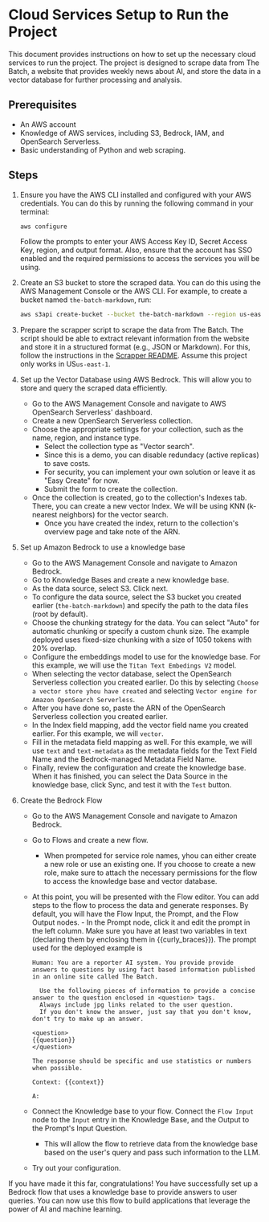 # Cloud Services Setup to Run the Project

This document provides instructions on how to set up the necessary cloud services to run the project. The project is designed to scrape data from The Batch, a website that provides weekly news about AI, and store the data in a vector database for further processing and analysis.

## Prerequisites

- An AWS account
- Knowledge of AWS services, including S3, Bedrock, IAM, and OpenSearch Serverless.
- Basic understanding of Python and web scraping.

## Steps

1. Ensure you have the AWS CLI installed and configured with your AWS credentials. You can do this by running the following command in your terminal:
   ```bash
   aws configure
   ```
   Follow the prompts to enter your AWS Access Key ID, Secret Access Key, region, and output format.
   Also, ensure that the account has SSO enabled and the required permissions to access the services you will be using.
2. Create an S3 bucket to store the scraped data. You can do this using the AWS Management Console or the AWS CLI. For example, to create a bucket named `the-batch-markdown`, run:

   ```bash
   aws s3api create-bucket --bucket the-batch-markdown --region us-east-1
   ```

3. Prepare the scrapper script to scrape the data from The Batch. The script should be able to extract relevant information from the website and store it in a structured format (e.g., JSON or Markdown). For this, follow the instructions in the [Scrapper README](/scrapper/README.md).
   Assume this project only works in US`us-east-1`.
4. Set up the Vector Database using AWS Bedrock. This will allow you to store and query the scraped data efficiently.

   - Go to the AWS Management Console and navigate to AWS OpenSearch Serverless' dashboard.
   - Create a new OpenSearch Serverless collection.
   - Choose the appropriate settings for your collection, such as the name, region, and instance type.
     - Select the collection type as "Vector search".
     - Since this is a demo, you can disable redundacy (active replicas) to save costs.
     - For security, you can implement your own solution or leave it as "Easy Create" for now.
     - Submit the form to create the collection.
   - Once the collection is created, go to the collection's Indexes tab. There, you can create a new vector Index. We will be using KNN (k-nearest neighbors) for the vector search.
     - Once you have created the index, return to the collection's overview page and take note of the ARN.

5. Set up Amazon Bedrock to use a knowledge base

   - Go to the AWS Management Console and navigate to Amazon Bedrock.
   - Go to Knowledge Bases and create a new knowledge base.
   - As the data source, select S3. Click next.
   - To configure the data source, select the S3 bucket you created earlier (`the-batch-markdown`) and specify the path to the data files (root by default).
   - Choose the chunking strategy for the data. You can select "Auto" for automatic chunking or specify a custom chunk size. The example deployed uses fixed-size chunking with a size of 1050 tokens with 20% overlap.
   - Configure the embeddings model to use for the knowledge base. For this example, we will use the `Titan Text Embedings V2` model.
   - When selecting the vector database, select the OpenSearch Serverless collection you created earlier. Do this by selecting `Choose a vector store yhou have created` and selecting `Vector engine for Amazon OpenSearch Serverless`.
   - After you have done so, paste the ARN of the OpenSearch Serverless collection you created earlier.
   - In the Index field mapping, add the vector field name you created earlier. For this example, we will `vector`.
   - Fill in the metadata field mapping as well. For this example, we will use `text` and `text-metadata` as the metadata fields for the Text Field Name and the Bedrock-managed Metadata Field Name.
   - Finally, review the configuration and create the knowledge base.
     When it has finished, you can select the Data Source in the knowledge base, click Sync, and test it with the `Test` button.

6. Create the Bedrock Flow

   - Go to the AWS Management Console and navigate to Amazon Bedrock.
   - Go to Flows and create a new flow.

     - When prompeted for service role names, yhou can either create a new role or use an existing one. If you choose to create a new role, make sure to attach the necessary permissions for the flow to access the knowledge base and vector database.

   - At this point, you will be presented with the Flow editor. You can add steps to the flow to process the data and generate responses. By default, you will have the Flow Input, the Prompt, and the Flow Output nodes. - In the Prompt node, click it and edit the prompt in the left column. Make sure you have at least two variables in text (declaring them by enclosing them in {{curly_braces}}).
     The prompt used for the deployed example is

     ```text
     Human: You are a reporter AI system. You provide provide answers to questions by using fact based information published in an online site called The Batch.

       Use the following pieces of information to provide a concise answer to the question enclosed in <question> tags.
       Always include jpg links related to the user question.
       If you don't know the answer, just say that you don't know, don't try to make up an answer.

     <question>
     {{question}}
     </question>

     The response should be specific and use statistics or numbers when possible.

     Context: {{context}}

     A:
     ```

   - Connect the Knowledge base to your flow. Connect the `Flow Input` node to the `Input` entry in the Knowledge Base, and the Output to the Prompt's Input Question.

     - This will allow the flow to retrieve data from the knowledge base based on the user's query and pass such information to the LLM.

   - Try out your configuration.

If you have made it this far, congratulations! You have successfully set up a Bedrock flow that uses a knowledge base to provide answers to user queries. You can now use this flow to build applications that leverage the power of AI and machine learning.
